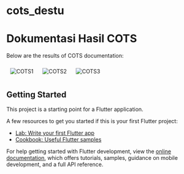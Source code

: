# cots_destu

# Dokumentasi Hasil COTS

Below are the results of COTS documentation:

<img src="https://github.com/user-attachments/assets/a6416a3c-5897-4808-ad3b-b0993d9fe4ea" alt="COTS1" style="max-width: 300px; height: auto; margin: 10px;">
<img src="https://github.com/user-attachments/assets/d40186e6-c0d0-4140-ad99-bb944ad748f3" alt="COTS2" style="max-width: 300px; height: auto; margin: 10px;">
<img src="https://github.com/user-attachments/assets/d80dfcb1-a518-453a-ad3d-4771c878a1aa" alt="COTS3" style="max-width: 300px; height: auto; margin: 10px;">



## Getting Started

This project is a starting point for a Flutter application.

A few resources to get you started if this is your first Flutter project:

- [Lab: Write your first Flutter app](https://docs.flutter.dev/get-started/codelab)
- [Cookbook: Useful Flutter samples](https://docs.flutter.dev/cookbook)

For help getting started with Flutter development, view the
[online documentation](https://docs.flutter.dev/), which offers tutorials,
samples, guidance on mobile development, and a full API reference.
